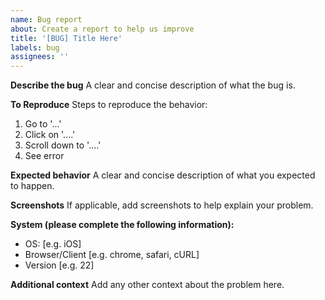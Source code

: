 ```yaml
---
name: Bug report
about: Create a report to help us improve
title: '[BUG] Title Here'
labels: bug
assignees: ''
---
```


**Describe the bug**
A clear and concise description of what the bug is.

**To Reproduce**
Steps to reproduce the behavior:

1. Go to '...'
2. Click on '....'
3. Scroll down to '....'
4. See error

**Expected behavior**
A clear and concise description of what you expected to happen.

**Screenshots**
If applicable, add screenshots to help explain your problem.

**System (please complete the following information):**

- OS: [e.g. iOS]
- Browser/Client [e.g. chrome, safari, cURL]
- Version [e.g. 22]

**Additional context**
Add any other context about the problem here.

